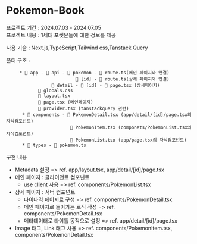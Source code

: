 # Pokemon-Book

프로젝트 기간 : 2024.07.03 - 2024.07.05  
프로젝트 내용 : 1세대 포켓몬들에 대한 정보를 제공

사용 기술 : Next.js,TypeScript,Tailwind css,Tanstack Query

폴더 구조 :

         * 📁 app - 📁 api - 📁 pokemon - 📄 route.ts(메인 페이지와 연결)
                              📁 [id] - 📄 route.ts(상세 페이지와 연결)
                     📁 detail - 📁 [id] - 📄 page.tsx (상세페이지)
                📄 globals.css
                📄 layout.tsx
                📄 page.tsx (메인페이지)
                📄 provider.tsx (tanstackquery 관련)
          * 📁 components - 📄 PokemonDetail.tsx (app/detail/[id]/page.tsx의 자식컴포넌트)
                            📄 PokemonItem.tsx (componets/PokemonList.tsx의 자식컴포넌트)
                            📄 PokemonList.tsx (app/page.tsx의 자식컴포넌트)
          * 📁 types - 📄 pokemon.ts

구현 내용

- Metadata 설정 => ref. app/layout.tsx, app/detail/[id]/page.tsx
- 메인 페이지 : 클라이언트 컴포넌트
  - use client 사용 => ref. components/PokemonList.tsx
- 상세 페이지 : 서버 컴포넌트
  - 다이나믹 페이지로 구성 => ref. components/PokemonDetail.tsx
  - 메인 페이지로 돌아가는 로직 작성 => ref. components/PokemonDetail.tsx
  - 메타데이터로 타이틀 동적으로 설정 => ref. app/detail/[id]/page.tsx
- Image 태그, Link 태그 사용 => ref. components/PokemonItem.tsx, components/PokemonDetail.tsx
